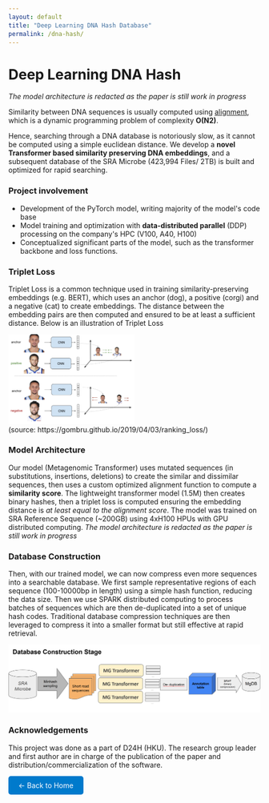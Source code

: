 ```yaml
---
layout: default
title: "Deep Learning DNA Hash Database"
permalink: /dna-hash/
---
```


# Deep Learning DNA Hash
*The model architecture is redacted as the paper is still work in progress*

Similarity between DNA sequences is usually computed using [alignment](/cpp-dna-alignment), which is a dynamic programming problem of complexity **O(N2)**. 

Hence, searching through a DNA database is notoriously slow, as it cannot be computed using a simple euclidean distance. We develop a **novel Transformer based similarity preserving DNA embeddings**, and a subsequent database of the SRA Microbe (423,994 Files/ 2TB) is built and optimized for rapid searching. 

### Project involvement
- Development of the PyTorch model, writing majority of the model's code base
- Model training and optimization with **data-distributed parallel** (DDP) processing on the company's HPC (V100, A40, H100)
- Conceptualized significant parts of the model, such as the transformer backbone and loss functions.


### Triplet Loss
Triplet Loss is a common technique used in training similarity-preserving embeddings (e.g. BERT), which uses an anchor (dog), a positive (corgi) and a negative (cat) to create embeddings. The distance between the embedding pairs are then computed and ensured to be at least a sufficient distance. Below is an illustration of Triplet Loss 

<div>
  <img src="/imgs/triplet_loss.png" alt="SCALED Air flows" style="max-width: 50%; height: auto;">
</div>
(source: https://gombru.github.io/2019/04/03/ranking_loss/)


### Model Architecture
Our model (Metagenomic Transformer) uses mutated sequences (in substitutions, insertions, deletions) to create the similar and dissimilar sequences, then uses a custom optimized alignment function to compute a **similarity score**. The lightweight transformer model (1.5M) then creates binary hashes, then a triplet loss is computed ensuring the embedding distance is *at least equal to the alignment score*.
The model was trained on SRA Reference Sequence (~200GB) using 4xH100 HPUs with GPU distributed computing. *The model architecture is redacted as the paper is still work in progress*

### Database Construction
Then, with our trained model, we can now compress even more sequences into a searchable database. We first sample representative regions of each sequence (100-10000bp in length) using a simple hash function, reducing the data size. Then we use SPARK distributed computing to process batches of sequences which are then de-duplicated into a set of unique hash codes. Traditional database compression techniques are then leveraged to compress it into a smaller format but still effective at rapid retrieval.

<div>
  <img src="/imgs/MgDB.png" alt="SCALED Air flows" style="max-width: 100%; height: auto;">
</div>


### Acknowledgements
This project was done as a part of D24H (HKU). The research group leader and first author are in charge of the publication of the paper and distribution/commercialization of the software.

<a href="/" style="display: inline-block; padding: 10px 20px; background-color: #007acc; color: white; text-decoration: none; border-radius: 5px;">← Back to Home</a>

